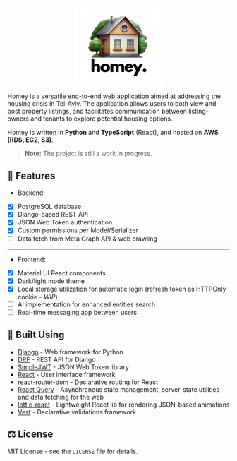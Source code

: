 <div align="center">
  <img src="https://raw.githubusercontent.com/zivattias/Homey/main/client/src/assets/logo.png" width="200px" />
</div>

Homey is a versatile end-to-end web application aimed at addressing the housing crisis in Tel-Aviv. The application allows users to both view and post property listings, and facilitates communication between listing-owners and tenants to explore potential housing options.

Homey is written in **Python** and **TypeScript** (React), and hosted on **AWS (RDS, EC2, S3)**.

> **Note:** The project is still a work in progress.

## 🧩 Features

-   Backend:
-   [x] PostgreSQL database
-   [x] Django-based REST API
-   [x] JSON Web Token authentication
-   [x] Custom permissions per Model/Serializer
-   [ ] Data fetch from Meta Graph API & web crawling

---

-   Frontend:
-   [x] Material UI React components
-   [x] Dark/light mode theme
-   [x] Local storage utilization for automatic login (refresh token as HTTPOnly cookie - _WIP_)
-   [ ] AI implementation for enhanced entities search
-   [ ] Real-time messaging app between users

## 🧱 Built Using

-   [Django](https://github.com/django/django) - Web framework for Python
-   [DRF](https://github.com/encode/django-rest-framework) - REST API for Django
-   [SimpleJWT](https://github.com/jazzband/djangorestframework-simplejwt) - JSON Web Token library
-   [React](https://github.com/facebook/react) - User interface framework
-   [react-router-dom](https://github.com/remix-run/react-router) - Declarative routing for React
-   [React Query](https://github.com/TanStack/query) - Asynchronous state management, server-state utilities and data fetching for the web
-   [lottie-react](https://github.com/Gamote/lottie-react) - Lightweight React lib for rendering JSON-based animations
-   [Vest](https://github.com/ealush/vest) - Declarative validations framework

## ⚖️ License

MIT License - see the `LICENSE` file for details.
